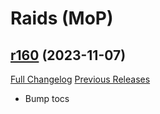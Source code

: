 # <DBM Mod> Raids (MoP)

## [r160](https://github.com/DeadlyBossMods/DBM-MoP/tree/r160) (2023-11-07)
[Full Changelog](https://github.com/DeadlyBossMods/DBM-MoP/compare/r159...r160) [Previous Releases](https://github.com/DeadlyBossMods/DBM-MoP/releases)

- Bump tocs  
